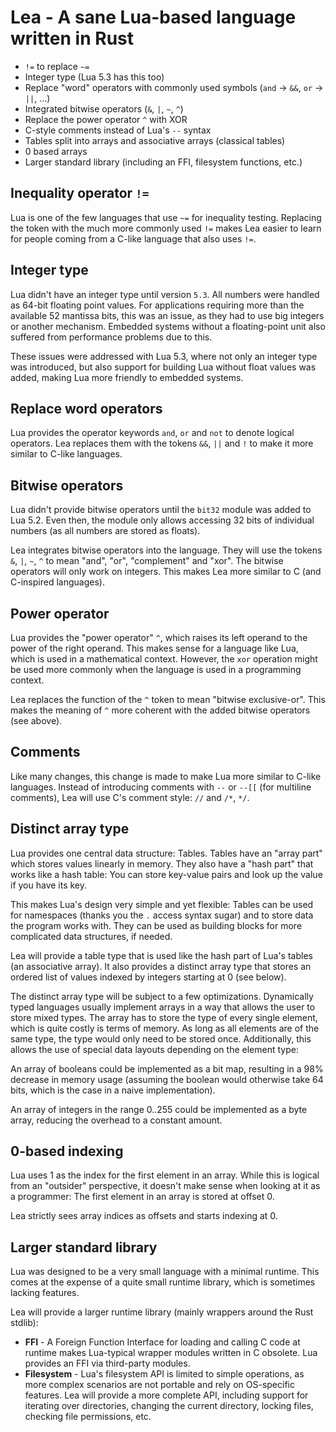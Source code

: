 # Lea - A sane Lua-based language written in Rust

* `!=` to replace `~=`
* Integer type (Lua 5.3 has this too)
* Replace "word" operators with commonly used symbols (`and` -> `&&`, `or` -> `||`, ...)
* Integrated bitwise operators (`&`, `|`, `~`, `^`)
* Replace the power operator `^` with XOR
* C-style comments instead of Lua's `--` syntax
* Tables split into arrays and associative arrays (classical tables)
* 0 based arrays
* Larger standard library (including an FFI, filesystem functions, etc.)


## Inequality operator `!=`

Lua is one of the few languages that use `~=` for inequality testing. Replacing the token with the much more commonly used `!=` makes Lea easier to learn for people coming from a C-like language that also uses `!=`.

## Integer type

Lua didn't have an integer type until version `5.3`. All numbers were handled as 64-bit floating point values. For applications requiring more than the available 52 mantissa bits, this was an issue, as they had to use big integers or another mechanism. Embedded systems without a floating-point unit also suffered from performance problems due to this.

These issues were addressed with Lua 5.3, where not only an integer type was introduced, but also support for building Lua without float values was added, making Lua more friendly to embedded systems.

## Replace word operators

Lua provides the operator keywords `and`, `or` and `not` to denote logical operators. Lea replaces them with the tokens `&&`, `||` and `!` to make it more similar to C-like languages.

## Bitwise operators

Lua didn't provide bitwise operators until the `bit32` module was added to Lua 5.2. Even then, the module only allows accessing 32 bits of individual numbers (as all numbers are stored as floats).

Lea integrates bitwise operators into the language. They will use the tokens `&`, `|`, `~`, `^` to mean "and", "or", "complement" and "xor". The bitwise operators will only work on integers. This makes Lea more similar to C (and C-inspired languages).

## Power operator

Lua provides the "power operator" `^`, which raises its left operand to the power of the right operand. This makes sense for a language like Lua, which is used in a mathematical context. However, the `xor` operation might be used more commonly when the language is used in a programming context.

Lea replaces the function of the `^` token to mean "bitwise exclusive-or". This makes the meaning of `^` more coherent with the added bitwise operators (see above).

## Comments

Like many changes, this change is made to make Lua more similar to C-like languages. Instead of introducing comments with `--` or `--[[` (for multiline comments), Lea will use C's comment style: `//` and `/*`, `*/`.

## Distinct array type

Lua provides one central data structure: Tables. Tables have an "array part" which stores values linearly in memory. They also have a "hash part" that works like a hash table: You can store key-value pairs and look up the value if you have its key.

This makes Lua's design very simple and yet flexible: Tables can be used for namespaces (thanks you the `.` access syntax sugar) and to store data the program works with. They can be used as building blocks for more complicated data structures, if needed.

Lea will provide a table type that is used like the hash part of Lua's tables (an associative array). It also provides a distinct array type that stores an ordered list of values indexed by integers starting at 0 (see below).

The distinct array type will be subject to a few optimizations. Dynamically typed languages usually implement arrays in a way that allows the user to store mixed types. The array has to store the type of every single element, which is quite costly is terms of memory. As long as all elements are of the same type, the type would only need to be stored once. Additionally, this allows the use of special data layouts depending on the element type:

An array of booleans could be implemented as a bit map, resulting in a 98% decrease in memory usage (assuming the boolean would otherwise take 64 bits, which is the case in a naive implementation).

An array of integers in the range 0..255 could be implemented as a byte array, reducing the overhead to a constant amount.

## 0-based indexing

Lua uses 1 as the index for the first element in an array. While this is logical from an "outsider" perspective, it doesn't make sense when looking at it as a programmer: The first element in an array is stored at offset 0.

Lea strictly sees array indices as offsets and starts indexing at 0.

## Larger standard library

Lua was designed to be a very small language with a minimal runtime. This comes at the expense of a quite small runtime library, which is sometimes lacking features.

Lea will provide a larger runtime library (mainly wrappers around the Rust stdlib):
* **FFI** - A Foreign Function Interface for loading and calling C code at runtime makes Lua-typical wrapper modules written in C obsolete. Lua provides an FFI via third-party modules.
* **Filesystem** - Lua's filesystem API is limited to simple operations, as more complex scenarios are not portable and rely on OS-specific features. Lea will provide a more complete API, including support for iterating over directories, changing the current directory, locking files, checking file permissions, etc.

